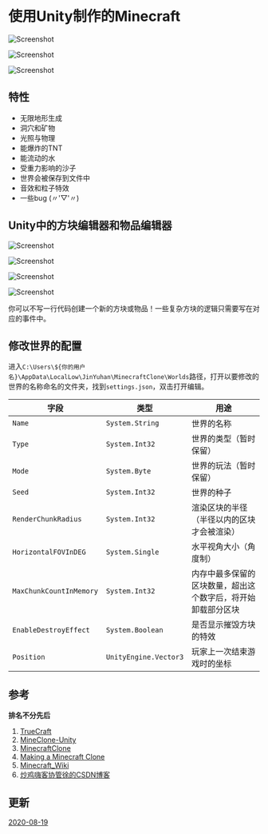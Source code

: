 # 使用Unity制作的Minecraft

![Screenshot](Screenshots/0.png)

![Screenshot](Screenshots/1.png)

![Screenshot](Screenshots/2.png)



## 特性

* 无限地形生成
* 洞穴和矿物
* 光照与物理
* 能爆炸的TNT
* 能流动的水
* 受重力影响的沙子
* 世界会被保存到文件中
* 音效和粒子特效
* 一些bug (〃'▽'〃)



## Unity中的方块编辑器和物品编辑器

![Screenshot](Screenshots/3.png)

![Screenshot](Screenshots/4.png)

![Screenshot](Screenshots/5.png)

![Screenshot](Screenshots/6.png)

你可以不写一行代码创建一个新的方块或物品！一些复杂方块的逻辑只需要写在对应的事件中。

## 修改世界的配置

进入`C:\Users\${你的用户名}\AppData\LocalLow\JinYuhan\MinecraftClone\Worlds`路径，打开以要修改的世界的名称命名的文件夹，找到`settings.json`，双击打开编辑。

| 字段                    | 类型                  | 用途                                                         |
| ----------------------- | --------------------- | ------------------------------------------------------------ |
| `Name`                  | `System.String`       | 世界的名称                                                   |
| `Type`                  | `System.Int32`        | 世界的类型（暂时保留）                                       |
| `Mode`                  | `System.Byte`         | 世界的玩法（暂时保留）                                       |
| `Seed`                  | `System.Int32`        | 世界的种子                                                   |
| `RenderChunkRadius`     | `System.Int32`        | 渲染区块的半径（半径以内的区块才会被渲染）                   |
| `HorizontalFOVInDEG`    | `System.Single`       | 水平视角大小（角度制）                                       |
| `MaxChunkCountInMemory` | `System.Int32`        | 内存中最多保留的区块数量，超出这个数字后，将开始卸载部分区块 |
| `EnableDestroyEffect`   | `System.Boolean`      | 是否显示摧毁方块的特效                                       |
| `Position`              | `UnityEngine.Vector3` | 玩家上一次结束游戏时的坐标                                   |



## 参考

**排名不分先后**

1. [TrueCraft](https://github.com/ddevault/TrueCraft)
2. [MineClone-Unity](https://github.com/bodhid/MineClone-Unity)
3. [MinecraftClone](https://github.com/Shedelbower/MinecraftClone)
4. [Making a Minecraft Clone](https://www.shedelbower.dev/projects/minecraft_clone/)
5. [Minecraft_Wiki](https://minecraft-zh.gamepedia.com/Minecraft_Wiki)
6. [炒鸡嗨客协管徐的CSDN博客](https://blog.csdn.net/xfgryujk)



## 更新

[2020-08-19](CHANGE_LOG-2020-08-19.md)